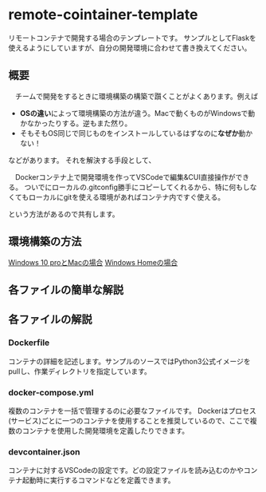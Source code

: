 # remote-cointainer-template
リモートコンテナで開発する場合のテンプレートです。
サンプルとしてFlaskを使えるようにしていますが、自分の開発環境に合わせて書き換えてください。

## 概要
　チームで開発をするときに環境構築の構築で躓くことがよくあります。例えば
 - **OSの違い**によって環境構築の方法が違う。Macで動くものがWindowsで動かなかったりする。逆もまた然り。
 - そもそもOS同じで同じものをインストールしているはずなのに**なぜか**動かない！

などがあります。
 それを解決する手段として、
 
 　Dockerコンテナ上で開発環境を作ってVSCodeで編集&CUI直接操作ができる。
  ついでにローカルの.gitconfig勝手にコピーしてくれるから、特に何もしなくてもローカルにgitを使える環境があればコンテナ内ですぐ使える。 

  という方法があるので共有します。
## 環境構築の方法
[Windows 10 proとMacの場合](https://github.com/wgdp444/remote-container-template/blob/master/doc/winpro-mac.md)
[Windows Homeの場合](https://github.com/wgdp444/remote-container-template/blob/master/doc/winhome.md)

## 各ファイルの簡単な解説
## 各ファイルの解説
### Dockerfile
コンテナの詳細を記述します。サンプルのソースではPython3公式イメージをpullし、作業ディレクトリを指定しています。
### docker-compose.yml
複数のコンテナを一括で管理するのに必要なファイルです。
Dockerはプロセス(サービス)ごとに一つのコンテナを使用することを推奨しているので、ここで複数のコンテナを使用した開発環境を定義したりできます。
### devcontainer.json
コンテナに対するVSCodeの設定です。どの設定ファイルを読み込むのかやコンテナ起動時に実行するコマンドなどを定義できます。